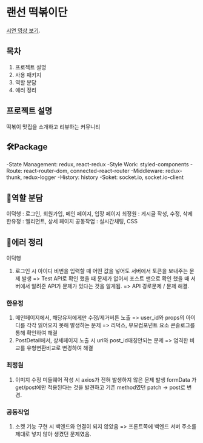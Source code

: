 # 랜선 떡볶이단

[시연 영상 보기]().

## 목차

1. 프로젝트 설명
2. 사용 패키지
3. 역할 분담
4. 에러 정리

## 프로젝트 설명
떡볶이 맛집을 소개하고 리뷰하는 커뮤니티

## 🛠Package
-State Management: redux, react-redux
-Style Work: styled-components
-Route: react-router-dom, connected-react-router
-Middleware: redux-thunk, redux-logger
-History: history
-Soket: socket.io, socket.io-client

## 💪역할 분담
이덕행 : 로그인, 회원가입, 메인 페이지, 입장 페이지
최정원 : 게시글 작성, 수정, 삭제
한유정 : 엘리먼트, 상세 페이지
공동작업 : 실시간채팅, CSS

## 🔎에러 정리
이덕행
1. 로그인 시 아이디 비번을 입력할 때 어떤 값을 넣어도 서버에서 토큰을 보내주는 문제 발생
=> Test API로 확인 했을 때 문제가 없어서 포스트 맨으로 확인 했을 때 서버에서 알려준 API가 문제가 있다는 것을 알게됨.
=> API 경로문제 / 문제 해결.

### 한유정
1. 메인페이지에서, 해당유저에게만 수정/제거버튼 노출
=> user_id와 props의 아이디를 각각 읽어오지 못해 발생하는 문제
=> 리덕스, 부모컴포넌트 요소 콘솔로그를 통해 확인하여 해결
2. PostDetail에서, 상세페이지 노출 시 uri와 post_id매칭안되는 문제
=> 엄격한 비교를 유형변환비교로 변경하여 해결

### 최정원
1. 이미지 수정 미들웨어 작성 시 axios가 전혀 발생하지 않은 문제 발생
formData 가 get/post에만 적용된다는 것을 발견하고 기존 method였던 patch -> post로 변경. 

### 공동작업
1. 소켓 기능 구현 시 백엔드와 연결이 되지 않았음
=> 프론트쪽에 백엔드 서버 주소를 제대로 넣지 않아 생겼던 문제였음.
